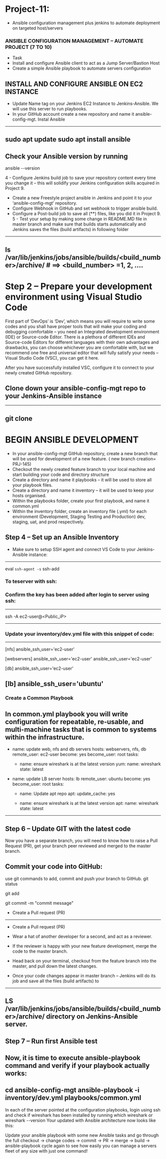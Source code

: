 # Project-11: 
* Ansible configuration management plus jenkins to automate deployment on targeted host/servers

### ANSIBLE CONFIGURATION MANAGEMENT – AUTOMATE PROJECT (7 TO 10)
* Task
* Install and configure Ansible client to act as a Jump Server/Bastion Host
* Create a simple Ansible playbook to automate servers configuration

## INSTALL AND CONFIGURE ANSIBLE ON EC2 INSTANCE

* Update Name tag on your Jenkins EC2 Instance to Jenkins-Ansible. We will use this server to run playbooks.
* In your GitHub account create a new repository and name it ansible-config-mgt.
Instal Ansible
---
sudo apt update
sudo apt install ansible
---
## Check your Ansible version by running 
ansible --version

4 - Configure Jenkins build job to save your repository content every time you change it – this will solidify your Jenkins configuration skills acquired in Project 9.
* Create a new Freestyle project ansible in Jenkins and point it to your ‘ansible-config-mgt’ repository.
* Configure Webhook in GitHub and set webhook to trigger ansible build.
* Configure a Post-build job to save all (**) files, like you did it in Project 9.
5 - Test your setup by making some change in README.MD file in master branch and make sure that builds starts automatically and Jenkins saves the files (build artifacts) in following folder
---
ls /var/lib/jenkins/jobs/ansible/builds/<build_number>/archive/            # ==> <build_number> =1, 2, ....
---

# Step 2 – Prepare your development environment using Visual Studio Code


First part of ‘DevOps’ is ‘Dev’, which means you will require to write some codes and you shall have proper tools that will make your coding and debugging comfortable – you need an Integrated development environment (IDE) or Source-code Editor. There is a plethora of different IDEs and Source-code Editors for different languages with their own advantages and drawbacks, you can choose whichever you are comfortable with, but we recommend one free and universal editor that will fully satisfy your needs – Visual Studio Code (VSC), you can get it here.

After you have successfully installed VSC, configure it to connect to your newly created GitHub repository.

## Clone down your ansible-config-mgt repo to your Jenkins-Ansible instance
---
git clone <ansible-config-mgt repo link>
---
# BEGIN ANSIBLE DEVELOPMENT
* In your ansible-config-mgt GitHub repository, create a new branch that will be used for development of a new feature. ( new branch creation= PRJ-145)
* Checkout the newly created feature branch to your local machine and start building your code and directory structure
* Create a directory and name it playbooks – it will be used to store all your playbook files.
* Create a directory and name it inventory – it will be used to keep your hosts organised.
* Within the playbooks folder, create your first playbook, and name it common.yml
* Within the inventory folder, create an inventory file (.yml) for each environment (Development, Staging Testing and Production) dev, staging, uat, and prod respectively.

## Step 4 – Set up an Ansible Inventory
  
* Make sure to setup SSH agent and connect VS Code to your Jenkins-Ansible instance:
---
eval `ssh-agent -s`
ssh-add <path-to-private-key>
### To teserver with ssh:

### Confirm the key has been added after login to server using ssh:
---
ssh -A ec2-user@<Public_iP>

---

### Update your inventory/dev.yml file with this snippet of code:
 ---
[nfs]
<NFS-Server-Private-IP-Address> ansible_ssh_user='ec2-user'

[webservers]
<Web-Server1-Private-IP-Address> ansible_ssh_user='ec2-user'
<Web-Server2-Private-IP-Address> ansible_ssh_user='ec2-user'

[db]
<Database-Private-IP-Address> ansible_ssh_user='ec2-user' 

[lb]
<Load-Balancer-Private-IP-Address> ansible_ssh_user='ubuntu'
---
 ### Create a Common Playbook
In common.yml playbook you will write configuration for repeatable, re-usable, and multi-machine tasks that is common to systems within the infrastructure.
---
- name: update web, nfs and db servers
  hosts: webservers, nfs, db
  remote_user: ec2-user
  become: yes
  become_user: root
  tasks:
    - name: ensure wireshark is at the latest version
      yum:
        name: wireshark
        state: latest

- name: update LB server
  hosts: lb
  remote_user: ubuntu
  become: yes
  become_user: root
  tasks:
    - name: Update apt repo
      apt: 
        update_cache: yes

    - name: ensure wireshark is at the latest version
      apt:
        name: wireshark
        state: latest
 ---

## Step 6 – Update GIT with the latest code

Now you have a separate branch, you will need to know how to raise a Pull Request (PR), get your branch peer reviewed and merged to the master branch.

Commit your code into GitHub:
---
use git commands to add, commit and push your branch to GitHub.
git status

git add <selected files>

git commit -m "commit message"
- Create a Pull request (PR)
---
- Create a Pull request (PR)
- Wear a hat of another developer for a second, and act as a reviewer.
- If the reviewer is happy with your new feature development, merge the code to the master branch.

- Head back on your terminal, checkout from the feature branch into the master, and pull down the latest changes.

- Once your code changes appear in master branch – Jenkins will do its job and save all the files (build artifacts) to 
---
LS /var/lib/jenkins/jobs/ansible/builds/<build_number>/archive/ directory on Jenkins-Ansible server.
---
## Step 7 – Run first Ansible test
Now, it is time to execute ansible-playbook command and verify if your playbook actually works:
---
cd ansible-config-mgt
ansible-playbook -i inventory/dev.yml playbooks/common.yml
---
In each of the server pointed at the configuration playbooks, login using ssh and check if wireshark has been installed by running which wireshark or wireshark --version
Your updated with Ansible architecture now looks like this:
 
 
 Update your ansible playbook with some new Ansible tasks and go through the full checkout -> change codes -> commit -> PR -> merge -> build -> ansible-playbook cycle again to see how easily you can manage a servers fleet of any size with just one command!
  
  
